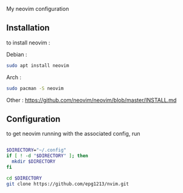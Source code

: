 
My neovim configuration

## Installation

to install neovim :

Debian :
```bash
sudo apt install neovim
```

Arch :
```bash
sudo pacman -S neovim
```

Other :
https://github.com/neovim/neovim/blob/master/INSTALL.md

## Configuration

to get neovim running with the associated config, run

```bash

$DIRECTORY="~/.config"
if [ ! -d "$DIRECTORY" ]; then
  mkdir $DIRECTORY
fi

cd $DIRECTORY
git clone https://github.com/epg1213/nvim.git

```


